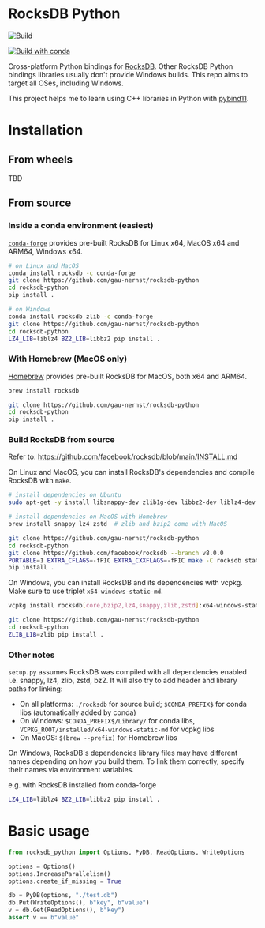 # RocksDB Python

[![Build](https://github.com/gau-nernst/rocksdb-python/actions/workflows/build.yaml/badge.svg)](https://github.com/gau-nernst/rocksdb-python/actions/workflows/build.yaml)

[![Build with conda](https://github.com/gau-nernst/rocksdb-python/actions/workflows/build_conda.yaml/badge.svg)](https://github.com/gau-nernst/rocksdb-python/actions/workflows/build_conda.yaml)

Cross-platform Python bindings for [RocksDB](https://github.com/facebook/rocksdb). Other RocksDB Python bindings libraries usually don't provide Windows builds. This repo aims to target all OSes, including Windows.

This project helps me to learn using C++ libraries in Python with [pybind11](https://github.com/pybind/pybind11).

# Installation

## From wheels

TBD

## From source

### Inside a conda environment (easiest)

[`conda-forge`](https://anaconda.org/conda-forge/rocksdb) provides pre-built RocksDB for Linux x64, MacOS x64 and ARM64, Windows x64.

```bash
# on Linux and MacOS
conda install rocksdb -c conda-forge
git clone https://github.com/gau-nernst/rocksdb-python
cd rocksdb-python
pip install .

# on Windows
conda install rocksdb zlib -c conda-forge
git clone https://github.com/gau-nernst/rocksdb-python
cd rocksdb-python
LZ4_LIB=liblz4 BZ2_LIB=libbz2 pip install .
```

### With Homebrew (MacOS only)

[Homebrew](https://formulae.brew.sh/formula/rocksdb) provides pre-built RocksDB for MacOS, both x64 and ARM64.

```bash
brew install rocksdb

git clone https://github.com/gau-nernst/rocksdb-python
cd rocksdb-python
pip install .
```

### Build RocksDB from source

Refer to: https://github.com/facebook/rocksdb/blob/main/INSTALL.md

On Linux and MacOS, you can install RocksDB's dependencies and compile RocksDB with `make`.

```bash
# install dependencies on Ubuntu
sudo apt-get -y install libsnappy-dev zlib1g-dev libbz2-dev liblz4-dev libzstd-dev

# install dependencies on MacOS with Homebrew
brew install snappy lz4 zstd  # zlib and bzip2 come with MacOS

git clone https://github.com/gau-nernst/rocksdb-python
cd rocksdb-python
git clone https://github.com/facebook/rocksdb --branch v8.0.0
PORTABLE=1 EXTRA_CFLAGS=-fPIC EXTRA_CXXFLAGS=-fPIC make -C rocksdb static_lib -j $(nproc)
pip install .
```

On Windows, you can install RocksDB and its dependencies with vcpkg. Make sure to use triplet `x64-windows-static-md`.

```bash
vcpkg install rocksdb[core,bzip2,lz4,snappy,zlib,zstd]:x64-windows-static-md

git clone https://github.com/gau-nernst/rocksdb-python
cd rocksdb-python
ZLIB_LIB=zlib pip install .
```

### Other notes

`setup.py` assumes RocksDB was compiled with all dependencies enabled i.e. snappy, lz4, zlib, zstd, bz2. It will also try to add header and library paths for linking:

- On all platforms: `./rocksdb` for source build; `$CONDA_PREFIX$` for conda libs (automatically added by conda)
- On Windows: `$CONDA_PREFIX$/Library/` for conda libs, `VCPKG_ROOT/installed/x64-windows-static-md` for vcpkg libs
- On MacOS: `$(brew --prefix)` for Homebrew libs

On Windows, RocksDB's dependencies library files may have different names depending on how you build them. To link them correctly, specify their names via environment variables.

e.g. with RocksDB installed from conda-forge

```bash
LZ4_LIB=liblz4 BZ2_LIB=libbz2 pip install .
```

# Basic usage

```python
from rocksdb_python import Options, PyDB, ReadOptions, WriteOptions

options = Options()
options.IncreaseParallelism()
options.create_if_missing = True

db = PyDB(options, "./test.db")
db.Put(WriteOptions(), b"key", b"value")
v = db.Get(ReadOptions(), b"key")
assert v == b"value"
```
